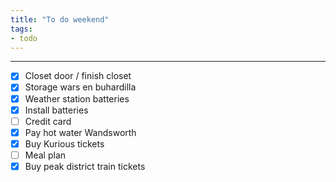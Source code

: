 ```yaml
---
title: "To do weekend"
tags:
- todo
---
```

---

- [x] Closet door / finish closet
- [x] Storage wars en buhardilla
- [x] Weather station batteries
- [x] Install batteries
- [ ] Credit card
- [x] Pay hot water Wandsworth
- [x] Buy Kurious tickets
- [ ] Meal plan
- [x] Buy peak district train tickets